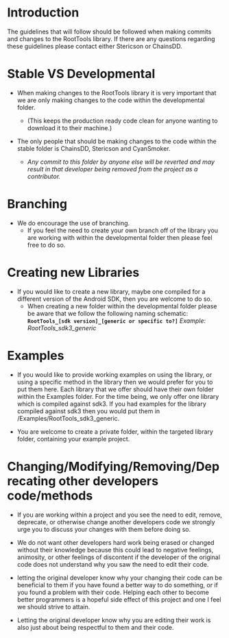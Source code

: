 # Introduction #

The guidelines that will follow should be followed when making commits and changes to the RootTools library. If there are any questions regarding these guidelines please contact either Stericson or ChainsDD.


# Stable VS Developmental #

  * When making changes to the RootTools library it is very important  that we are only making changes to the code within the developmental folder.
    * (This keeps the production ready code clean for anyone wanting to download it to their machine.)

  * The only people that should be making changes to the code within the stable folder is ChainsDD, Stericson and CyanSmoker.
    * _Any commit to this folder by anyone else will be reverted and may result in that developer being removed from the project as a contributor._

# Branching #

  * We do encourage the use of branching.
    * If you feel the need to create your own branch off of the library you are working with within the developmental folder then please feel free to do so.

# Creating new Libraries #

  * If you would like to create a new library, maybe one compiled for a different version of the Android SDK, then you are welcome to do so.
    * When creating a new folder within the developmental folder please be aware that we follow the following naming schematic: **`RootTools_[sdk version]_[generic or specific to?]`** _Example: RootTools\_sdk3\_generic_

# Examples #

  * If you would like to provide working examples on using the library, or using a specific method in the library then we would prefer for you to put them here. Each library that we offer should have their own folder within the Examples folder. For the time being, we only offer one library which is compiled against sdk3. If you had examples for the library compiled against sdk3 then you would put them in /Examples/RootTools\_sdk3\_generic.

  * You are welcome to create a private folder, within the targeted library folder, containing your example project.

# Changing/Modifying/Removing/Deprecating other developers code/methods #

  * If you are working within a project and you see the need to edit, remove, deprecate, or otherwise change another developers code we strongly urge you to discuss your changes with them before doing so.

  * We do not want other developers hard work being erased or changed without their knowledge because this could lead to negative feelings, animosity, or other feelings of discontent if the developer of the original code does not understand why you saw the need to edit their code.
  * letting the original developer know why your changing their code can be beneficial to them if you have found a better way to do something, or if you found a problem with their code. Helping each other to become better programmers is a hopeful side effect of this project and one I feel we should strive to attain.
  * Letting the original developer know why you are editing their work is also just about being respectful to them and their code.